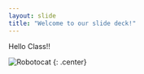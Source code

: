 ```yaml
---
layout: slide
title: "Welcome to our slide deck!"
---
```


Hello Class!!

![Robotocat](https://octodex.github.com/images/Robotocat.png)
{: .center}
